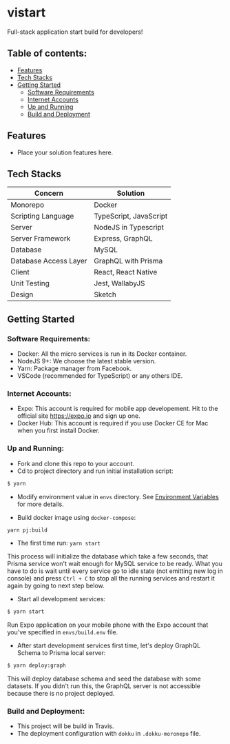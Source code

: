 # vistart

Full-stack application start build for developers!

## Table of contents:

- [Features](#features)
- [Tech Stacks](#tech-stacks)
- [Getting Started](#getting-started)
  - [Software Requirements](#software-requirements)
  - [Internet Accounts](#internet-accounts)
  - [Up and Running](#up-and-running)
  - [Build and Deployment](#build-and-deployment)

## Features

- Place your solution features here.

## Tech Stacks

| Concern               | Solution               |
| --------------------- | ---------------------- |
| Monorepo              | Docker                 |
| Scripting Language    | TypeScript, JavaScript |
| Server                | NodeJS in Typescript   |
| Server Framework      | Express, GraphQL       |
| Database              | MySQL                  |
| Database Access Layer | GraphQL with Prisma    |
| Client                | React, React Native    |
| Unit Testing          | Jest, WallabyJS        |
| Design                | Sketch                 |

## Getting Started

### Software Requirements:

- Docker: All the micro services is run in its Docker container.
- NodeJS 9+: We choose the latest stable version.
- Yarn: Package manager from Facebook.
- VSCode (recommended for TypeScript) or any others IDE.

### Internet Accounts:

- Expo: This account is required for mobile app developement. Hit to the official site https://expo.io and sign up one.
- Docker Hub: This account is required if you use Docker CE for Mac when you first install Docker.

### Up and Running:

- Fork and clone this repo to your account.
- Cd to project directory and run initial installation script:

```bash
$ yarn
```

- Modify environment value in `envs` directory. See [Environment Variables](#environment-variables) for more details.

- Build docker image using `docker-compose`:

```bash
yarn pj:build
```

- The first time run: `yarn start`

This process will initialize the database which take a few seconds, that Prisma service won't wait enough for MySQL service to be ready. What you have to do is wait until every service go to idle state (not emitting new log in console) and press `Ctrl + C` to stop all the running services and restart it again by going to next step below.

- Start all development services:

```bash
$ yarn start
```

Run Expo application on your mobile phone with the Expo account that you've specified in `envs/build.env` file.

- After start development services first time, let's deploy GraphQL Schema to Prisma local server:

```bash
$ yarn deploy:graph
```

This will deploy database schema and seed the database with some datasets. If you didn't run this, the GraphQL server is not accessible because there is no project deployed.

### Build and Deployment:

- This project will be build in Travis.
- The deployment configuration with `dokku` in `.dokku-moronepo` file.
